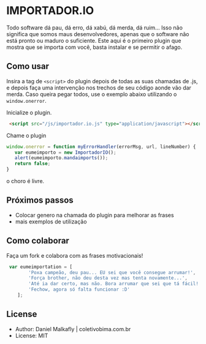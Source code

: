 # IMPORTADOR.IO
Todo software dá pau, dá erro, dá xabú, dá merda, dá ruim... Isso não significa que somos maus desenvolvedores, apenas que o software não está pronto ou maduro o suficiente. Este aqui é o primeiro plugin que mostra que se importa com você, basta instalar e se permitir o afago.

## Como usar
Insira a tag de `<script>` do plugin depois de todas as suas chamadas de .js, e depois faça uma intervenção nos trechos de seu código aonde vão dar merda. Caso queira pegar todos, use o exemplo abaixo utilizando o `window.onerror`.

Inicialize o plugin.
```html
 <script src="/js/importador.io.js" type="application/javascript"></script>
 ```

Chame o plugin
 ```javascript
window.onerror = function myErrorHandler(errorMsg, url, lineNumber) {
    var eumeimporto = new ImportadorIO();
    alert(eumeimporto.mandaimports());
    return false;
}
```
o choro é livre.

## Próximos passos
 - Colocar genero na chamada do plugin para melhorar as frases
 - mais exemplos de utilização


## Como colaborar
Faça um fork e colabora com as frases motivacionais!

```javascript
 var eumeimportation = [
        'Poxa campeão, deu pau... EU sei que você consegue arrumar!',
        'Força brother, não deu desta vez mas tenta novamente...',
        'Até ia dar certo, mas não. Bora arrumar que sei que tá fácil!',
        'Fechow, agora só falta funcionar :D'
    ];
```

## License
* Author: Daniel Malkafly | coletivobima.com.br
* License: MIT